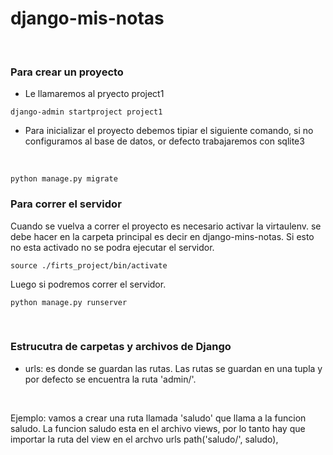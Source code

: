 # django-mis-notas

</br>

### Para crear un proyecto
* Le llamaremos al pryecto project1  
``` 
django-admin startproject project1
``` 

* Para inicializar el proyecto debemos tipiar el siguiente comando, si no configuramos al base de datos, or defecto trabajaremos con sqlite3

</br>

``` 
python manage.py migrate 
``` 

### Para correr el servidor
Cuando se vuelva a correr el proyecto es necesario activar
la virtaulenv. se debe hacer en la carpeta principal es decir en django-mins-notas. Si esto no esta activado no se podra ejecutar el servidor.


``` 
source ./firts_project/bin/activate

``` 

Luego si podremos correr el servidor.

``` 
python manage.py runserver
```

</br>



### Estrucutra de carpetas y archivos de Django

* urls:  es donde se guardan las rutas. Las rutas se guardan en una tupla y por defecto se encuentra la ruta 'admin/'.

</br>

Ejemplo: vamos a crear una ruta llamada 'saludo' que llama a la funcion saludo. La funcion saludo esta en el archivo views, por lo tanto hay que importar la ruta del view en el archvo urls
    path('saludo/', saludo),